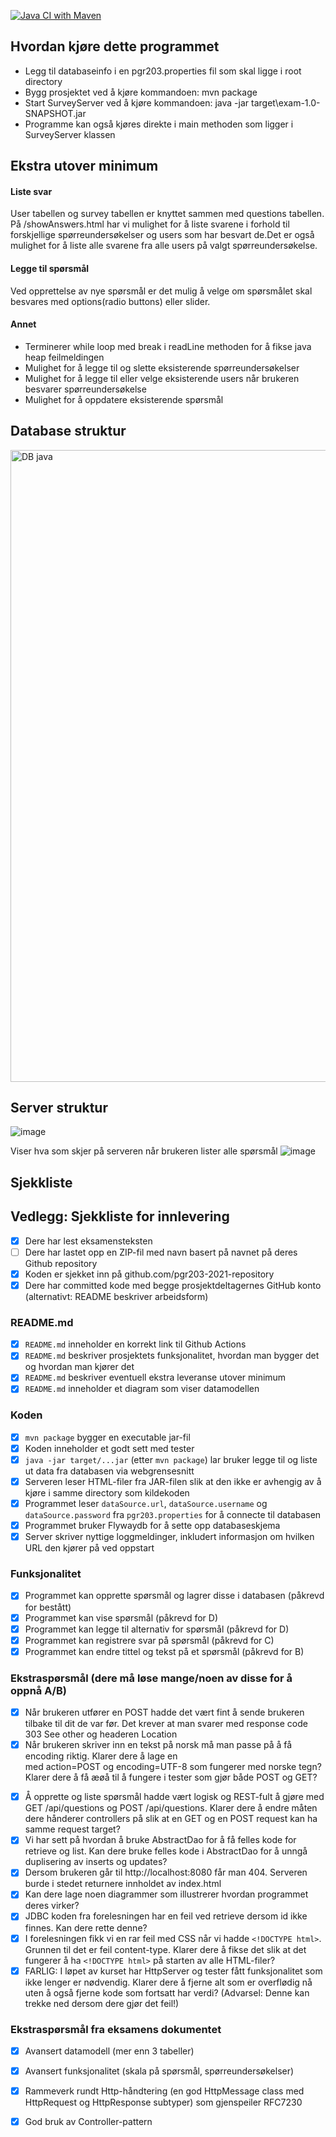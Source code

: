 [![Java CI with Maven](https://github.com/kristiania-pgr203-2021/pgr203-exam-Velpre/actions/workflows/maven.yml/badge.svg)](https://github.com/kristiania-pgr203-2021/pgr203-exam-Velpre/actions/workflows/maven.yml)

## Hvordan kjøre dette programmet

* Legg til databaseinfo i en pgr203.properties fil som skal ligge i root directory
* Bygg prosjektet ved å kjøre kommandoen: mvn package
* Start SurveyServer ved å kjøre kommandoen: java -jar target\exam-1.0-SNAPSHOT.jar
* Programme kan også kjøres direkte i main methoden som ligger i SurveyServer klassen

## Ekstra utover minimum

#### Liste svar

User tabellen og survey tabellen er knyttet sammen med questions tabellen. På /showAnswers.html har vi mulighet for å
liste svarene i forhold til forskjellige spørreundersøkelser og users som har besvart de.Det er også mulighet for å
liste alle svarene fra alle users på valgt spørreundersøkelse.

#### Legge til spørsmål

Ved opprettelse av nye spørsmål er det mulig å velge om spørsmålet skal besvares med options(radio buttons) eller
slider.

#### Annet

* Terminerer while loop med break i readLine methoden for å fikse java heap feilmeldingen
* Mulighet for å legge til og slette eksisterende spørreundersøkelser
* Mulighet for å legge til eller velge eksisterende users når brukeren besvarer spørreundersøkelse
* Mulighet for å oppdatere eksisterende spørsmål

## Database struktur

<img width="1011" alt="DB java" src="https://user-images.githubusercontent.com/65472724/141207340-974c2d00-ac59-4f47-8cb0-d3983e0d43fe.PNG">

## Server struktur

![image](https://user-images.githubusercontent.com/65472724/141470757-f4af41ca-7dc3-408b-ba19-3bd763712a07.png)

Viser hva som skjer på serveren når brukeren lister alle spørsmål
![image](https://user-images.githubusercontent.com/65472724/141493105-3ad37167-7fc0-4971-883b-87a1611cffd9.png)

## Sjekkliste

## Vedlegg: Sjekkliste for innlevering

* [x] Dere har lest eksamensteksten
* [ ] Dere har lastet opp en ZIP-fil med navn basert på navnet på deres Github repository
* [x] Koden er sjekket inn på github.com/pgr203-2021-repository
* [x] Dere har committed kode med begge prosjektdeltagernes GitHub konto (alternativt: README beskriver arbeidsform)

### README.md

* [x] `README.md` inneholder en korrekt link til Github Actions
* [x] `README.md` beskriver prosjektets funksjonalitet, hvordan man bygger det og hvordan man kjører det
* [x] `README.md` beskriver eventuell ekstra leveranse utover minimum
* [x] `README.md` inneholder et diagram som viser datamodellen

### Koden

* [x] `mvn package` bygger en executable jar-fil
* [x] Koden inneholder et godt sett med tester
* [x] `java -jar target/...jar` (etter `mvn package`) lar bruker legge til og liste ut data fra databasen via
  webgrensesnitt
* [x] Serveren leser HTML-filer fra JAR-filen slik at den ikke er avhengig av å kjøre i samme directory som kildekoden
* [x] Programmet leser `dataSource.url`, `dataSource.username` og `dataSource.password` fra `pgr203.properties` for å
  connecte til databasen
* [x] Programmet bruker Flywaydb for å sette opp databaseskjema
* [x] Server skriver nyttige loggmeldinger, inkludert informasjon om hvilken URL den kjører på ved oppstart

### Funksjonalitet

* [x] Programmet kan opprette spørsmål og lagrer disse i databasen (påkrevd for bestått)
* [x] Programmet kan vise spørsmål (påkrevd for D)
* [x] Programmet kan legge til alternativ for spørsmål (påkrevd for D)
* [x] Programmet kan registrere svar på spørsmål (påkrevd for C)
* [x] Programmet kan endre tittel og tekst på et spørsmål (påkrevd for B)

### Ekstraspørsmål (dere må løse mange/noen av disse for å oppnå A/B)

* [x] Når brukeren utfører en POST hadde det vært fint å sende brukeren tilbake til dit de var før. Det krever at man
  svarer med response code 303 See other og headeren Location
* [x] Når brukeren skriver inn en tekst på norsk må man passe på å få encoding riktig. Klarer dere å lage en <form> med
  action=POST og encoding=UTF-8 som fungerer med norske tegn? Klarer dere å få æøå til å fungere i tester som gjør både
  POST og GET?
* [x] Å opprette og liste spørsmål hadde vært logisk og REST-fult å gjøre med GET /api/questions og POST /api/questions.
  Klarer dere å endre måten dere hånderer controllers på slik at en GET og en POST request kan ha samme request target?
* [x] Vi har sett på hvordan å bruke AbstractDao for å få felles kode for retrieve og list. Kan dere bruke felles kode i
  AbstractDao for å unngå duplisering av inserts og updates?
* [x] Dersom brukeren går til http://localhost:8080 får man 404. Serveren burde i stedet returnere innholdet av
  index.html
* [x] Kan dere lage noen diagrammer som illustrerer hvordan programmet deres virker?
* [x] JDBC koden fra forelesningen har en feil ved retrieve dersom id ikke finnes. Kan dere rette denne?
* [x] I forelesningen fikk vi en rar feil med CSS når vi hadde `<!DOCTYPE html>`. Grunnen til det er feil content-type.
  Klarer dere å fikse det slik at det fungerer å ha `<!DOCTYPE html>` på starten av alle HTML-filer?
* [x] FARLIG: I løpet av kurset har HttpServer og tester fått funksjonalitet som ikke lenger er nødvendig. Klarer dere å
  fjerne alt som er overflødig nå uten å også fjerne kode som fortsatt har verdi? (Advarsel: Denne kan trekke ned dersom
  dere gjør det feil!)

### Ekstraspørsmål fra eksamens dokumentet

* [x] Avansert datamodell (mer enn 3 tabeller)
* [x] Avansert funksjonalitet (skala på spørsmål, spørreundersøkelser)
* [x] Rammeverk rundt Http-håndtering (en god HttpMessage class med HttpRequest og HttpResponse subtyper) som
  gjenspeiler RFC7230
* [x] God bruk av Controller-pattern
 
